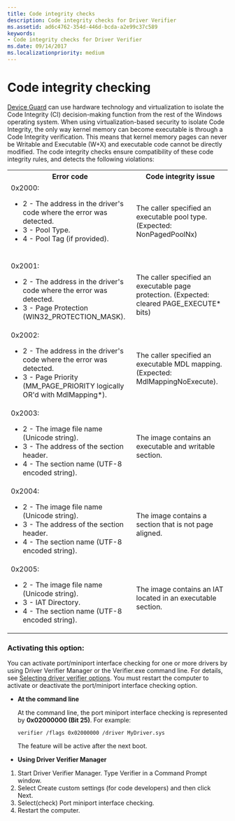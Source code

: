 ```yaml
---
title: Code integrity checks
description: Code integrity checks for Driver Verifier
ms.assetid: ad6c4762-354d-446d-bcda-a2e99c37c589
keywords:
- Code integrity checks for Driver Verifier
ms.date: 09/14/2017 
ms.localizationpriority: medium
---
```


# Code integrity checking

[Device Guard](https://blogs.msdn.microsoft.com/windows_hardware_certification/2015/05/22/driver-compatibility-with-device-guard-in-windows-10/) can use hardware technology and virtualization to isolate the Code Integrity (CI) decision-making function from the rest of the Windows operating system. When using virtualization-based security to isolate Code Integrity, the only way kernel memory can become executable is through a Code Integrity verification. This means that kernel memory pages can never be Writable and Executable (W+X) and executable code cannot be directly modified. The code integrity checks ensure compatibility of these code integrity rules, and detects the following violations:

<table>
  <tr>
    <th>Error code</th>
    <th>Code integrity issue</th>
  </tr>
  <tr>
    <td>0x2000:
        <ul>
            <li>2 - The address in the driver&#39;s code where the error was detected.</li>
            <li>3 - Pool Type.</li>
            <li>4 - Pool Tag (if provided).</li>
        </ul><br/>    </td>
    <td>The caller specified an executable pool type. (Expected: NonPagedPoolNx)</td>
  </tr>
  <tr>
    <td>0x2001:
        <ul><li>2 - The address in the driver&#39;s code where the error was detected.</li>
        <li>3 - Page Protection (WIN32_PROTECTION_MASK).
    </td>
    <td>The caller specified an executable page protection. (Expected: cleared PAGE_EXECUTE* bits)</td>
  </tr>
  <tr>
    <td>0x2002:
        <ul><li>2 - The address in the driver&#39;s code where the error was detected.</li>
            <li>3 - Page Priority (MM_PAGE_PRIORITY logically OR&#39;d with MdlMapping*).</li></ul>
    </td>
    <td>The caller specified an executable MDL mapping. (Expected: MdlMappingNoExecute).</td>
  </tr>
  <tr>
    <td>0x2003:
        <ul><li>2 - The image file name (Unicode string).</li>
            <li>3 - The address of the section header.</li>
            <li>4 - The section name (UTF-8 encoded string).</li></ul>
    </td>
    <td>The image contains an executable and writable section.</td>
  </tr>
  <tr>
    <td>0x2004:
        <ul><li>2 - The image file name (Unicode string).</li>
            <li>3 - The address of the section header.</li>
            <li>4 - The section name (UTF-8 encoded string).</li></ul>
    </td>
    <td>The image contains a section that is not page aligned.</td>
  </tr>
  <tr>
    <td>0x2005:
        <ul><li>2 - The image file name (Unicode string).</li>
            <li>3 - IAT Directory.</li>
            <li>4 - The section name (UTF-8 encoded string).</li><ul>
    </td>
    <td>The image contains an IAT located in an executable section.</td>
  </tr>
</table>

### Activating this option:

You can activate port/miniport interface checking for one or more drivers by using Driver Verifier Manager or the Verifier.exe command line. For details, see [Selecting driver verifier options](https://docs.microsoft.com/windows-hardware/drivers/devtest/selecting-driver-verifier-options). You must restart the computer to activate or deactivate the port/miniport interface checking option.

* **At the command line**

    At the command line, the port miniport interface checking is represented by **0x02000000 (Bit 25)**. For example:

    `verifier /flags 0x02000000 /driver MyDriver.sys`

    The feature will be active after the next boot.

* **Using Driver Verifier Manager**

1. Start Driver Verifier Manager. Type Verifier in a Command Prompt window.
2. Select Create custom settings (for code developers) and then click Next.
3. Select(check) Port miniport interface checking.
4. Restart the computer.
